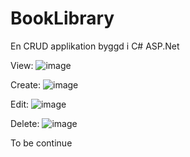 # BookLibrary
En CRUD applikation byggd i C# ASP.Net

View:
![image](https://github.com/user-attachments/assets/409659ef-0d3c-4ae3-bc3a-5bd8cc1253e0)

Create:
![image](https://github.com/user-attachments/assets/2b998ced-26c5-4c45-8fdc-6bb260620935)

Edit:
![image](https://github.com/user-attachments/assets/919a0e8f-8368-48a7-8a90-d94f697271a2)

Delete:
![image](https://github.com/user-attachments/assets/25186201-c2d0-441e-acf7-ab825d6eb89c)



To be continue
